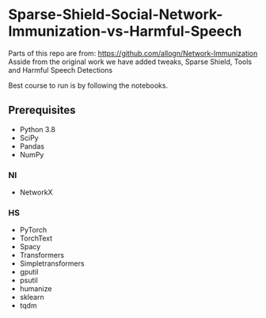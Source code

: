 # Sparse-Shield-Social-Network-Immunization-vs-Harmful-Speech

Parts of this repo are from: https://github.com/allogn/Network-Immunization
Asside from the original work we have added tweaks, Sparse Shield, Tools and Harmful Speech Detections

Best course to run is by following the notebooks.

## Prerequisites

- Python 3.8
- SciPy
- Pandas
- NumPy

### NI

- NetworkX

### HS

- PyTorch
- TorchText
- Spacy
- Transformers
- Simpletransformers
- gputil
- psutil
- humanize
- sklearn
- tqdm

